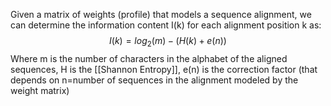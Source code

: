 Given a matrix of weights (profile) that models a sequence alignment, we can determine the information content I(k) for each alignment position k as: $$I(k)=log_2(m)-(H(k)+e(n))$$Where m is the number of characters in the alphabet of the aligned sequences, H is the [[Shannon Entropy]], e(n) is the correction factor (that depends on n=number of sequences in the alignment modeled by the weight matrix) 